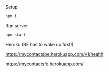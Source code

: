 Setup
```sh
npm i
```

Run server
```sh
npm start
```

Heroku (BE has to wake up first!)

https://mycontactsbe.herokuapp.com/v1/health

https://mycontactsfe.herokuapp.com/